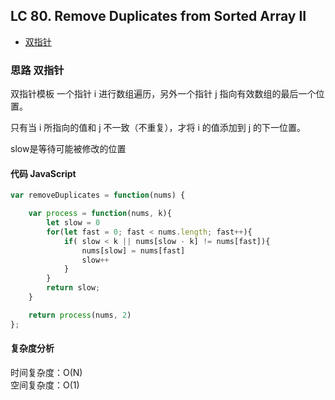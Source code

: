 ## LC 80. Remove Duplicates from Sorted Array II

- [双指针](#思路-双指针)

### 思路 双指针

双指针模板
一个指针 i 进行数组遍历，另外一个指针 j 指向有效数组的最后一个位置。

只有当 i 所指向的值和 j 不一致（不重复），才将 i 的值添加到 j 的下一位置。

slow是等待可能被修改的位置
#### 代码 JavaScript

```JavaScript
var removeDuplicates = function(nums) {

    var process = function(nums, k){
        let slow = 0
        for(let fast = 0; fast < nums.length; fast++){
            if( slow < k || nums[slow - k] != nums[fast]){
                nums[slow] = nums[fast]
                slow++
            }
        }
        return slow;
    }

    return process(nums, 2)
};

```

#### 复杂度分析

时间复杂度：O(N) </br>
空间复杂度：O(1)
